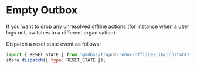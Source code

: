 # Empty Outbox

If you want to drop any unresolved offline actions (for instance when a user logs out, switches to a different organisation)

Dispatch a reset state event as follows:

```js
import { RESET_STATE } from "@adbs1/trapnz-redux-offline/lib/constants";
store.dispatch({ type: RESET_STATE });
```
